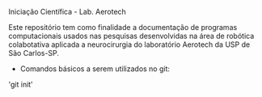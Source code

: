 Iniciação Científica - Lab. Aerotech

Este repositório tem como finalidade a documentação de programas computacionais usados nas pesquisas desenvolvidas na área de robótica colabotativa aplicada a neurocirurgia do laboratório Aerotech da USP de São Carlos-SP.

- Comandos básicos a serem utilizados no git:

'git init'

